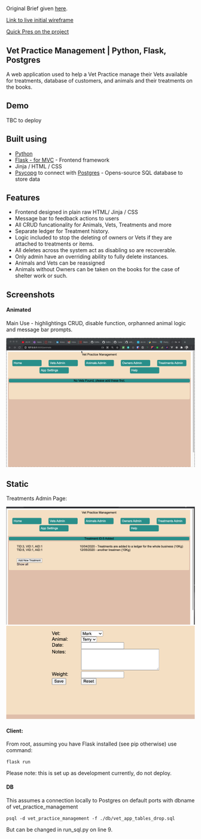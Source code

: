 #
Original Brief given [here](https://github.com/randomlyalex-codeclan/vet_management/blob/main/Brief.md).

[Link to live initial wireframe](https://www.figma.com/proto/OxInHW89YpirF3j5rPIjyr/Vetinary-Management-Wireframe?node-id=2%3A2&viewport=143%2C301%2C0.3050602376461029&scaling=scale-down)

[Quick Pres on the project](https://docs.google.com/presentation/d/1n4k5jQitCJ4OJAZo8qXIwiLWRtqqRCSv9ugXnedL52M/edit?usp=sharing)




##  Vet Practice Management | Python, Flask, Postgres

A web application used to help a Vet Practice manage their Vets available for treatments, database of customers, and animals and their treatments on the books.

## Demo

TBC to deploy

## Built using

- [Python](https://www.python.org/)
- [Flask - for MVC](https://palletsprojects.com/p/flask/) - Frontend framework
- Jinja / HTML / CSS
- [Psycopg](https://www.psycopg.org/) to connect with [Postgres](https://www.postgresql.org/) - Opens-source SQL database to store data
  
  

## Features

- Frontend designed in plain raw HTML/ Jinja / CSS
- Message bar to feedback actions to users
- All CRUD funcationality for Animals, Vets, Treatments and more
- Separate ledger for Treatment history.
- Logic included to stop the deleting of owners or Vets if they are attached to treatments or items.
- All deletes across the system act as disabling so are recoverable. 
- Only admin have an overriding ability to fully delete instances.
- Animals and Vets can be reassigned
- Animals without Owners can be taken on the books for the case of shelter work or such.


## Screenshots

#### Animated
Main Use - highlightings CRUD, disable function, orphanned animal logic and message bar prompts. 


![Most CRUD actions](https://github.com/randomlyalex-codeclan/vet_management/blob/main/screenshots/92EVOhiZ0y.gif)

## Static
Treatments Admin Page:

![1](https://github.com/randomlyalex-codeclan/vet_management/blob/main/screenshots/Screenshot%202021-03-17%20at%2018.26.59.png)
![2](https://github.com/randomlyalex-codeclan/vet_management/blob/main/screenshots/Screenshot%202021-03-17%20at%2018.27.14.png)




#### Client:

From root, assuming you have Flask installed (see pip otherwise) use command:

```
flask run
```
Please note: this is set up as development currently, do not deploy. 



#### DB

This assumes a connection locally to Postgres on default ports with dbname of vet_practice_management

```
psql -d vet_practice_management -f ./db/vet_app_tables_drop.sql
```

But can be changed in run_sql.py on line 9.




